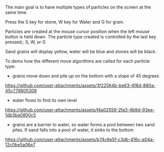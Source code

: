 
The main goal is to have multiple types of particles on the screen at the same time.

Press the S key for stone, W key for Water and G for grain.

Particles are created at the mouse cursor position when the left mouse button is held down.  The particle type created is controlled by the last key pressed,: S, W, or G

Sand grains will display yellow, water will be blue and stones will be black.

To demo how the different move algorithms are called for each particle type: 
 - grains move down and pile up on the bottom with a slope of 45 degrees


https://github.com/user-attachments/assets/3f22564b-be63-4f8d-880a-45c778605309

  
 - water flows to find its own level


https://github.com/user-attachments/assets/f4a02559-2fa3-4b9d-93ee-1db3ba0800c5


 - grains are a barrier to water, so water forms a pool between two sand piles.  If sand falls into a pool of water, it sinks to the bottom


https://github.com/user-attachments/assets/b74c6e5f-c3db-416c-a04a-12c0be5a06e7


